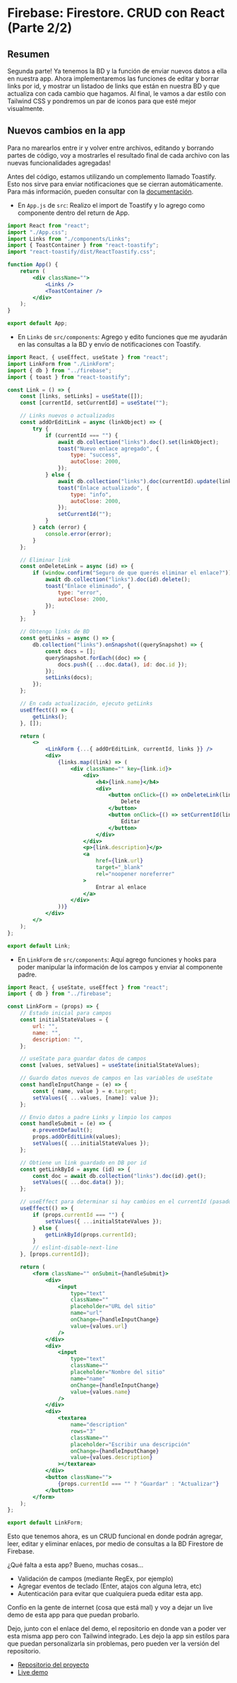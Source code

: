 # Firebase: Firestore. CRUD con React (Parte 2/2)

## Resumen

Segunda parte! Ya tenemos la BD y la función de enviar nuevos datos a ella en nuestra app. Ahora implementaremos las funciones de editar y borrar links por id, y mostrar un listadoo de links que están en nuestra BD y que actualiza con cada cambio que hagamos.
Al final, le vamos a dar estilo con Tailwind CSS y pondremos un par de iconos para que esté mejor visualmente.

## Nuevos cambios en la app

Para no marearlos entre ir y volver entre archivos, editando y borrando partes de código, voy a mostrarles el resultado final de cada archivo con las nuevas funcionalidades agregadas!

Antes del código, estamos utilizando un complemento llamado Toastify. Esto nos sirve para enviar notificaciones que se cierran automáticamente. Para más información, pueden consultar con la [documentación](https://github.com/fkhadra/react-toastify).

-   En `App.js` de `src`: Realizo el import de Toastify y lo agrego como componente dentro del return de App.

```jsx
import React from "react";
import "./App.css";
import Links from "./components/Links";
import { ToastContainer } from "react-toastify";
import "react-toastify/dist/ReactToastify.css";

function App() {
    return (
        <div className="">
            <Links />
            <ToastContainer />
        </div>
    );
}

export default App;
```

-   En `Links` de `src/components`: Agrego y edito funciones que me ayudarán en las consultas a la BD y envío de notificaciones con Toastify.

```jsx
import React, { useEffect, useState } from "react";
import LinkForm from "./LinkForm";
import { db } from "../firebase";
import { toast } from "react-toastify";

const Link = () => {
    const [links, setLinks] = useState([]);
    const [currentId, setCurrentId] = useState("");

    // Links nuevos o actualizados
    const addOrEditLink = async (linkObject) => {
        try {
            if (currentId === "") {
                await db.collection("links").doc().set(linkObject);
                toast("Nuevo enlace agregado", {
                    type: "success",
                    autoClose: 2000,
                });
            } else {
                await db.collection("links").doc(currentId).update(linkObject);
                toast("Enlace actualizado", {
                    type: "info",
                    autoClose: 2000,
                });
                setCurrentId("");
            }
        } catch (error) {
            console.error(error);
        }
    };

    // Eliminar link
    const onDeleteLink = async (id) => {
        if (window.confirm("Seguro de que querés eliminar el enlace?")) {
            await db.collection("links").doc(id).delete();
            toast("Enlace eliminado", {
                type: "error",
                autoClose: 2000,
            });
        }
    };

    // Obtengo links de BD
    const getLinks = async () => {
        db.collection("links").onSnapshot((querySnapshot) => {
            const docs = [];
            querySnapshot.forEach((doc) => {
                docs.push({ ...doc.data(), id: doc.id });
            });
            setLinks(docs);
        });
    };

    // En cada actualización, ejecuto getLinks
    useEffect(() => {
        getLinks();
    }, []);

    return (
        <>
            <LinkForm {...{ addOrEditLink, currentId, links }} />
            <div>
                {links.map((link) => (
                    <div className="" key={link.id}>
                        <div>
                            <h4>{link.name}</h4>
                            <div>
                                <button onClick={() => onDeleteLink(link.id)}>
                                    Delete
                                </button>
                                <button onClick={() => setCurrentId(link.id)}>
                                    Editar
                                </button>
                            </div>
                        </div>
                        <p>{link.description}</p>
                        <a
                            href={link.url}
                            target="_blank"
                            rel="noopener noreferrer"
                        >
                            Entrar al enlace
                        </a>
                    </div>
                ))}
            </div>
        </>
    );
};

export default Link;
```

-   En `LinkForm` de `src/components`: Aquí agrego funciones y hooks para poder manipular la información de los campos y enviar al componente padre.

```jsx
import React, { useState, useEffect } from "react";
import { db } from "../firebase";

const LinkForm = (props) => {
    // Estado inicial para campos
    const initialStateValues = {
        url: "",
        name: "",
        description: "",
    };

    // useState para guardar datos de campos
    const [values, setValues] = useState(initialStateValues);

    // Guardo datos nuevos de campos en las variables de useState
    const handleInputChange = (e) => {
        const { name, value } = e.target;
        setValues({ ...values, [name]: value });
    };

    // Envio datos a padre Links y limpio los campos
    const handleSubmit = (e) => {
        e.preventDefault();
        props.addOrEditLink(values);
        setValues({ ...initialStateValues });
    };

    // Obtiene un link guardado en DB por id
    const getLinkById = async (id) => {
        const doc = await db.collection("links").doc(id).get();
        setValues({ ...doc.data() });
    };

    // useEffect para determinar si hay cambios en el currentId (pasado por props)
    useEffect(() => {
        if (props.currentId === "") {
            setValues({ ...initialStateValues });
        } else {
            getLinkById(props.currentId);
        }
        // eslint-disable-next-line
    }, [props.currentId]);

    return (
        <form className="" onSubmit={handleSubmit}>
            <div>
                <input
                    type="text"
                    className=""
                    placeholder="URL del sitio"
                    name="url"
                    onChange={handleInputChange}
                    value={values.url}
                />
            </div>
            <div>
                <input
                    type="text"
                    className=""
                    placeholder="Nombre del sitio"
                    name="name"
                    onChange={handleInputChange}
                    value={values.name}
                />
            </div>
            <div>
                <textarea
                    name="description"
                    rows="3"
                    className=""
                    placeholder="Escribir una descripción"
                    onChange={handleInputChange}
                    value={values.description}
                ></textarea>
            </div>
            <button className="">
                {props.currentId === "" ? "Guardar" : "Actualizar"}
            </button>
        </form>
    );
};

export default LinkForm;
```

Esto que tenemos ahora, es un CRUD funcional en donde podrán agregar, leer, editar y eliminar enlaces, por medio de consultas a la BD Firestore de Firebase.

¿Qué falta a esta app? Bueno, muchas cosas...

-   Validación de campos (mediante RegEx, por ejemplo)
-   Agregar eventos de teclado (Enter, atajos con alguna letra, etc)
-   Autenticación para evitar que cualquiera pueda editar esta app.

Confío en la gente de internet (cosa que está mal) y voy a dejar un live demo de esta app para que puedan probarlo.

Dejo, junto con el enlace del demo, el repositorio en donde van a poder ver esta misma app pero con Tailwind integrado. Les dejo la app sin estilos para que puedan personalizarla sin problemas, pero pueden ver la versión del repositorio.

-   [Repositorio del proyecto]()
-   [Live demo]()
